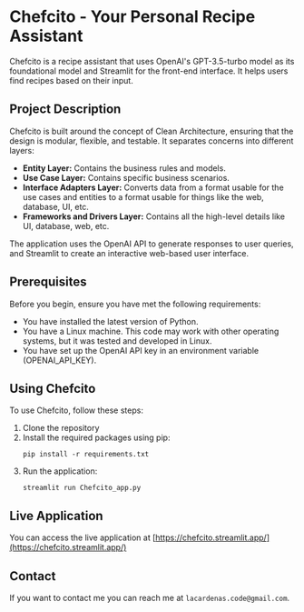 # Chefcito - Your Personal Recipe Assistant

Chefcito is a recipe assistant that uses OpenAI's GPT-3.5-turbo model as its foundational model and Streamlit for the front-end interface. It helps users find recipes based on their input.

## Project Description

Chefcito is built around the concept of Clean Architecture, ensuring that the design is modular, flexible, and testable. It separates concerns into different layers:

- **Entity Layer:** Contains the business rules and models.
- **Use Case Layer:** Contains specific business scenarios.
- **Interface Adapters Layer:** Converts data from a format usable for the use cases and entities to a format usable for things like the web, database, UI, etc.
- **Frameworks and Drivers Layer:** Contains all the high-level details like UI, database, web, etc.

The application uses the OpenAI API to generate responses to user queries, and Streamlit to create an interactive web-based user interface.

## Prerequisites

Before you begin, ensure you have met the following requirements:

- You have installed the latest version of Python.
- You have a Linux machine. This code may work with other operating systems, but it was tested and developed in Linux.
- You have set up the OpenAI API key in an environment variable (OPENAI_API_KEY).

## Using Chefcito

To use Chefcito, follow these steps:

1. Clone the repository
2. Install the required packages using pip:
    ```
    pip install -r requirements.txt
    ```
3. Run the application:
    ```
    streamlit run Chefcito_app.py
    ```

## Live Application

You can access the live application at [https://chefcito.streamlit.app/](https://chefcito.streamlit.app/)

## Contact

If you want to contact me you can reach me at `lacardenas.code@gmail.com`.
